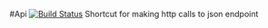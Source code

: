 #Api [![Build Status](https://travis-ci.org/paulbunyannet/api.svg?branch=master)](https://travis-ci.org/paulbunyannet/api)
Shortcut for making http calls to json endpoint

